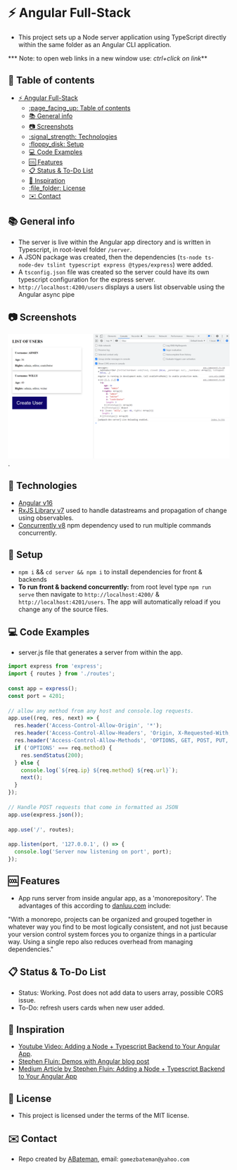 # :zap: Angular Full-Stack

* This project sets up a Node server application using TypeScript directly within the same folder as an Angular CLI application.

*** Note: to open web links in a new window use: _ctrl+click on link_**

## :page_facing_up: Table of contents

* [:zap: Angular Full-Stack](#zap-angular-full-stack)
  * [:page\_facing\_up: Table of contents](#page_facing_up-table-of-contents)
  * [:books: General info](#books-general-info)
  * [:camera: Screenshots](#camera-screenshots)
  * [:signal\_strength: Technologies](#signal_strength-technologies)
  * [:floppy\_disk: Setup](#floppy_disk-setup)
  * [:computer: Code Examples](#computer-code-examples)
  * [:cool: Features](#cool-features)
  * [:clipboard: Status \& To-Do List](#clipboard-status--to-do-list)
  * [:clap: Inspiration](#clap-inspiration)
  * [:file\_folder: License](#file_folder-license)
  * [:envelope: Contact](#envelope-contact)

## :books: General info

* The server is live within the Angular app directory and is written in Typescript, in root-level folder `/server`.
* A JSON package was created, then the dependencies (`ts-node ts-node-dev tslint typescript express @types/express`) were added.
* A `tsconfig.json` file was created so the server could have its own typescript configuration for the express server.
* `http://localhost:4200/users` displays a users list observable using the Angular async pipe

## :camera: Screenshots

![Example screenshot](./img/users.png).

## :signal_strength: Technologies

* [Angular v16](https://angular.io/)
* [RxJS Library v7](https://angular.io/guide/rx-library) used to handle datastreams and propagation of change using observables.
* [Concurrently v8](https://www.npmjs.com/package/concurrently) npm dependency used to run multiple commands concurrently.

## :floppy_disk: Setup

* `npm i` && `cd server && npm i` to install dependencies for front & backends
* **To run front & backend concurrently:** from root level type `npm run serve` then navigate to `http://localhost:4200/` & `http://localhost:4201/users`. The app will automatically reload if you change any of the source files.

## :computer: Code Examples

* server.js file that generates a server from within the app.

```typescript
import express from 'express';
import { routes } from './routes';

const app = express();
const port = 4201;

// allow any method from any host and console.log requests.
app.use((req, res, next) => {
  res.header('Access-Control-Allow-Origin', '*');
  res.header('Access-Control-Allow-Headers', 'Origin, X-Requested-With, Content-Type, Accept');
  res.header('Access-Control-Allow-Methods', 'OPTIONS, GET, POST, PUT, DELETE');
  if ('OPTIONS' === req.method) {
    res.sendStatus(200);
  } else {
    console.log(`${req.ip} ${req.method} ${req.url}`);
    next();
  }
});

// Handle POST requests that come in formatted as JSON
app.use(express.json());

app.use('/', routes);

app.listen(port, '127.0.0.1', () => {
  console.log('Server now listening on port', port);
});

```

## :cool: Features

* App runs server from inside angular app, as a 'monorepository'. The advantages of this according to [danluu.com](https://danluu.com/monorepo/) include:

"With a monorepo, projects can be organized and grouped together in whatever way you find to be most logically consistent, and not just because your version control system forces you to organize things in a particular way. Using a single repo also reduces overhead from managing dependencies."

## :clipboard: Status & To-Do List

* Status: Working. Post does not add data to users array, possible CORS issue.
* To-Do: refresh users cards when new user added.

## :clap: Inspiration

* [Youtube Video: Adding a Node + Typescript Backend to Your Angular App](https://www.youtube.com/watch?v=Ad3fj9V7s6A).
* [Stephen Fluin: Demos with Angular blog post](https://fluin.io/blog/adding-node-typescript-to-angular-app)
* [Medium Article by Stephen Fluin: Adding a Node + Typescript Backend to Your Angular App](https://medium.com/@stephenfluin/adding-a-node-typescript-backend-to-your-angular-app-29b0e9925ff)

## :file_folder: License

* This project is licensed under the terms of the MIT license.

## :envelope: Contact

* Repo created by [ABateman](https://github.com/AndrewJBateman), email: `gomezbateman@yahoo.com`
